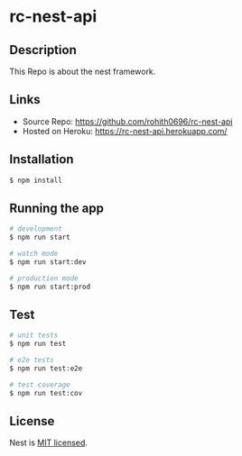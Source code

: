 # rc-nest-api

## Description

This Repo is about the nest framework.

## Links

- Source Repo: https://github.com/rohith0696/rc-nest-api
- Hosted on Heroku: https://rc-nest-api.herokuapp.com/

## Installation

```bash
$ npm install
```

## Running the app

```bash
# development
$ npm run start

# watch mode
$ npm run start:dev

# production mode
$ npm run start:prod
```

## Test

```bash
# unit tests
$ npm run test

# e2e tests
$ npm run test:e2e

# test coverage
$ npm run test:cov
```

## License

Nest is [MIT licensed](LICENSE).
